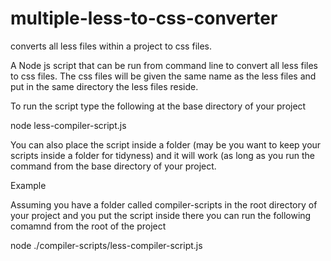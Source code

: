 # multiple-less-to-css-converter
converts all less files within a project to css files.


A Node js script that can be run from command line to convert all less files to css files. The css files will be given the same name as the less files and put in the same directory the less files reside.

To run the script type the following at the base directory of your project

node less-compiler-script.js

You can also place the script inside a folder (may be you want to keep your scripts inside a folder for tidyness) and it will work (as long as you run the command from the base directory of your project.

Example

Assuming you have a folder called compiler-scripts in the root directory of your project and you put the script inside there you can run the following comamnd from the root of the project

node ./compiler-scripts/less-compiler-script.js

